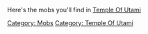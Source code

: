 Here's the mobs you'll find in [ Temple Of
Utami](:Category:_Temple_Of_Utami.md "wikilink")

[Category: Mobs](Category:_Mobs "wikilink") [Category: Temple Of
Utami](Category:_Temple_Of_Utami "wikilink")
